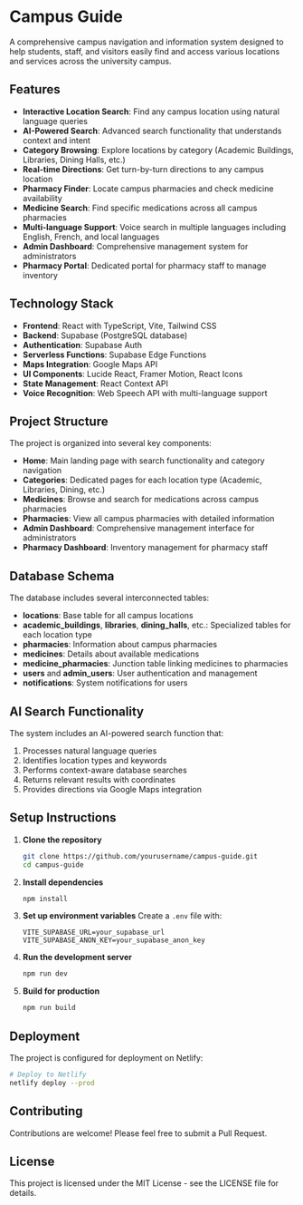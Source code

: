 # Campus Guide

A comprehensive campus navigation and information system designed to help students, staff, and visitors easily find and access various locations and services across the university campus.

## Features

- **Interactive Location Search**: Find any campus location using natural language queries
- **AI-Powered Search**: Advanced search functionality that understands context and intent
- **Category Browsing**: Explore locations by category (Academic Buildings, Libraries, Dining Halls, etc.)
- **Real-time Directions**: Get turn-by-turn directions to any campus location
- **Pharmacy Finder**: Locate campus pharmacies and check medicine availability
- **Medicine Search**: Find specific medications across all campus pharmacies
- **Multi-language Support**: Voice search in multiple languages including English, French, and local languages
- **Admin Dashboard**: Comprehensive management system for administrators
- **Pharmacy Portal**: Dedicated portal for pharmacy staff to manage inventory

## Technology Stack

- **Frontend**: React with TypeScript, Vite, Tailwind CSS
- **Backend**: Supabase (PostgreSQL database)
- **Authentication**: Supabase Auth
- **Serverless Functions**: Supabase Edge Functions
- **Maps Integration**: Google Maps API
- **UI Components**: Lucide React, Framer Motion, React Icons
- **State Management**: React Context API
- **Voice Recognition**: Web Speech API with multi-language support

## Project Structure

The project is organized into several key components:

- **Home**: Main landing page with search functionality and category navigation
- **Categories**: Dedicated pages for each location type (Academic, Libraries, Dining, etc.)
- **Medicines**: Browse and search for medications across campus pharmacies
- **Pharmacies**: View all campus pharmacies with detailed information
- **Admin Dashboard**: Comprehensive management interface for administrators
- **Pharmacy Dashboard**: Inventory management for pharmacy staff

## Database Schema

The database includes several interconnected tables:

- **locations**: Base table for all campus locations
- **academic_buildings**, **libraries**, **dining_halls**, etc.: Specialized tables for each location type
- **pharmacies**: Information about campus pharmacies
- **medicines**: Details about available medications
- **medicine_pharmacies**: Junction table linking medicines to pharmacies
- **users** and **admin_users**: User authentication and management
- **notifications**: System notifications for users

## AI Search Functionality

The system includes an AI-powered search function that:

1. Processes natural language queries
2. Identifies location types and keywords
3. Performs context-aware database searches
4. Returns relevant results with coordinates
5. Provides directions via Google Maps integration

## Setup Instructions

1. **Clone the repository**
   ```bash
   git clone https://github.com/yourusername/campus-guide.git
   cd campus-guide
   ```

2. **Install dependencies**
   ```bash
   npm install
   ```

3. **Set up environment variables**
   Create a `.env` file with:
   ```
   VITE_SUPABASE_URL=your_supabase_url
   VITE_SUPABASE_ANON_KEY=your_supabase_anon_key
   ```

4. **Run the development server**
   ```bash
   npm run dev
   ```

5. **Build for production**
   ```bash
   npm run build
   ```

## Deployment

The project is configured for deployment on Netlify:

```bash
# Deploy to Netlify
netlify deploy --prod
```

## Contributing

Contributions are welcome! Please feel free to submit a Pull Request.

## License

This project is licensed under the MIT License - see the LICENSE file for details.